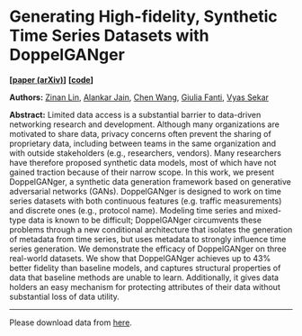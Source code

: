 # Generating High-fidelity, Synthetic   Time Series Datasets with DoppelGANger

**[[paper (arXiv)](http://arxiv.org/abs/1909.13403)]**
**[[code](https://github.com/fjxmlzn/DoppelGANger)]**


**Authors:** [Zinan Lin](http://www.andrew.cmu.edu/user/zinanl/), [Alankar Jain](https://www.linkedin.com/in/alankar-jain-5835ab5a/), [Chen Wang](https://wangchen615.github.io/), [Giulia Fanti](https://www.andrew.cmu.edu/user/gfanti/), [Vyas Sekar](https://users.ece.cmu.edu/~vsekar/)

**Abstract:** Limited data access is a substantial barrier to data-driven networking research and development. Although many organizations are motivated to share data, privacy concerns often prevent the sharing of proprietary data, including between teams in the same organization and with outside stakeholders (e.g., researchers, vendors). Many researchers have therefore proposed synthetic data models, most of which have not gained traction because of their narrow scope. In this work, we present DoppelGANger, a synthetic data generation framework based on generative adversarial networks (GANs). DoppelGANger is designed to work on time series datasets with both continuous features (e.g. traffic measurements) and discrete ones (e.g., protocol name). Modeling time series and mixed-type data is known to be difficult; DoppelGANger circumvents these problems through a new conditional architecture that isolates the generation of metadata from time series, but uses metadata to strongly influence time series generation. We demonstrate the efficacy of DoppelGANger on three real-world datasets. We show that DoppelGANger achieves up to 43% better fidelity than baseline models, and captures structural properties of data that baseline methods are unable to learn. Additionally, it gives data holders an easy mechanism for protecting attributes of their data without substantial loss of data utility. 

---
Please download data from [here](https://drive.google.com/drive/folders/19hnyG8lN9_WWIac998rT6RtBB9Zit70X?usp=sharing).